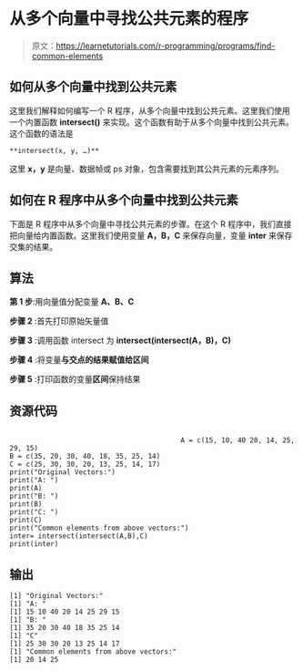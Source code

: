 # 从多个向量中寻找公共元素的程序

> 原文：<https://learnetutorials.com/r-programming/programs/find-common-elements>

## 如何从多个向量中找到公共元素

这里我们解释如何编写一个 R 程序，从多个向量中找到公共元素。这里我们使用一个内置函数 **intersect()** 来实现。这个函数有助于从多个向量中找到公共元素。这个函数的语法是

```
**intersect(x, y, …)** 

```

这里 **x，y** 是向量、数据帧或 ps 对象，包含需要找到其公共元素的元素序列。

## 如何在 R 程序中从多个向量中找到公共元素

下面是 R 程序中从多个向量中寻找公共元素的步骤。在这个 R 程序中，我们直接把向量给内置函数。这里我们使用变量 **A，B，C** 来保存向量，变量 **inter** 来保存交集的结果。

## 算法

**第 1 步**:用向量值分配变量 **A、B、C**

**步骤 2** :首先打印原始矢量值

**步骤 3** :调用函数 intersect 为 **intersect(intersect(A，B)，C)**

**步骤 4** :将变量**与交点的结果赋值给区间**

**步骤 5** :打印函数的变量**区间**保持结果

## 资源代码

```

                                          A = c(15, 10, 40 20, 14, 25, 29, 15)
B = c(35, 20, 30, 40, 18, 35, 25, 14)
C = c(25, 30, 30, 20, 13, 25, 14, 17)
print("Original Vectors:")
print("A: ")
print(A)
print("B: ")
print(B)
print("C: ")
print(C)
print("Common elements from above vectors:")
inter= intersect(intersect(A,B),C)
print(inter)

```

## 输出

```
[1] "Original Vectors:"
[1] "A: "
[1] 15 10 40 20 14 25 29 15
[1] "B: "
[1] 35 20 30 40 18 35 25 14
[1] "C"
[1] 25 30 30 20 13 25 14 17
[1] "Common elements from above vectors:"
[1] 20 14 25 
```